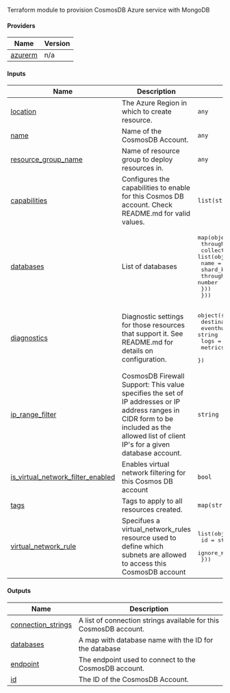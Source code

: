 <!-- BEGIN_TF_DOCS -->
Terraform module to provision CosmosDB Azure service with MongoDB

#### Providers

| Name | Version |
|------|---------|
| <a name="provider_azurerm"></a> [azurerm](#provider_azurerm) | n/a |

#### Inputs

| Name | Description | Type | Default |
|------|-------------|------|---------|
| <a name="input_location"></a> [location](#input_location) | The Azure Region in which to create resource. | `any` | n/a |
| <a name="input_name"></a> [name](#input_name) | Name of the CosmosDB Account. | `any` | n/a |
| <a name="input_resource_group_name"></a> [resource_group_name](#input_resource_group_name) | Name of resource group to deploy resources in. | `any` | n/a |
| <a name="input_capabilities"></a> [capabilities](#input_capabilities) | Configures the capabilities to enable for this Cosmos DB account. Check README.md for valid values. | `list(string)` | `null` |
| <a name="input_databases"></a> [databases](#input_databases) | List of databases | <pre>map(object({<br>    throughput = number<br>    collections = list(object({<br>      name       = string<br>      shard_key  = string<br>      throughput = number<br>    }))<br>  }))</pre> | `{}` |
| <a name="input_diagnostics"></a> [diagnostics](#input_diagnostics) | Diagnostic settings for those resources that support it. See README.md for details on configuration. | <pre>object({<br>    destination   = string<br>    eventhub_name = string<br>    logs          = list(string)<br>    metrics       = list(string)<br>  })</pre> | `null` |
| <a name="input_ip_range_filter"></a> [ip_range_filter](#input_ip_range_filter) | CosmosDB Firewall Support: This value specifies the set of IP addresses or IP address ranges in CIDR form to be included as the allowed list of client IP's for a given database account. | `string` | `null` |
| <a name="input_is_virtual_network_filter_enabled"></a> [is_virtual_network_filter_enabled](#input_is_virtual_network_filter_enabled) | Enables virtual network filtering for this Cosmos DB account | `bool` | `false` |
| <a name="input_tags"></a> [tags](#input_tags) | Tags to apply to all resources created. | `map(string)` | `{}` |
| <a name="input_virtual_network_rule"></a> [virtual_network_rule](#input_virtual_network_rule) | Specifues a virtual_network_rules resource used to define which subnets are allowed to access this CosmosDB account | <pre>list(object({<br>    id                                   = string,<br>    ignore_missing_vnet_service_endpoint = bool<br>  }))</pre> | `null` |

#### Outputs

| Name | Description |
|------|-------------|
| <a name="output_connection_strings"></a> [connection_strings](#output_connection_strings) | A list of connection strings available for this CosmosDB account. |
| <a name="output_databases"></a> [databases](#output_databases) | A map with database name with the ID for the database |
| <a name="output_endpoint"></a> [endpoint](#output_endpoint) | The endpoint used to connect to the CosmosDB account. |
| <a name="output_id"></a> [id](#output_id) | The ID of the CosmosDB Account. |

<!-- END_TF_DOCS -->
